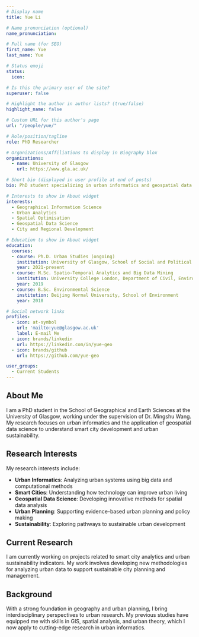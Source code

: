 ```yaml
---
# Display name
title: Yue Li

# Name pronunciation (optional)
name_pronunciation:

# Full name (for SEO)
first_name: Yue
last_name: Yue

# Status emoji
status:
  icon:

# Is this the primary user of the site?
superuser: false

# Highlight the author in author lists? (true/false)
highlight_name: false

# Custom URL for this author's page
url: "/people/yue/"

# Role/position/tagline
role: PhD Researcher

# Organizations/Affiliations to display in Biography blox
organizations:
  - name: University of Glasgow
    url: https://www.gla.ac.uk/

# Short bio (displayed in user profile at end of posts)
bio: PhD student specializing in urban informatics and geospatial data science.

# Interests to show in About widget
interests:
  - Geographical Information Science
  - Urban Analytics
  - Spatial Optimisation
  - Geospatial Data Science
  - City and Regional Development

# Education to show in About widget
education:
  courses:
  - course: Ph.D. Urban Studies (ongoing)
    institution: University of Glasgow, School of Social and Political Sciences
    year: 2021-present
  - course: M.Sc. Spatio-Temporal Analytics and Big Data Mining
    institution: University College London, Department of Civil, Environmental and Geomatic Engineering
    year: 2019
  - course: B.Sc. Environmental Science
    institution: Beijing Normal University, School of Environment
    year: 2018

# Social network links
profiles:
  - icon: at-symbol
    url: 'mailto:yue@glasgow.ac.uk'
    label: E-mail Me
  - icon: brands/linkedin
    url: https://linkedin.com/in/yue-geo
  - icon: brands/github
    url: https://github.com/yue-geo

user_groups:
  - Current Students
---
```


## About Me

I am a PhD student in the School of Geographical and Earth Sciences at the University of Glasgow, working under the supervision of Dr. Mingshu Wang. My research focuses on urban informatics and the application of geospatial data science to understand smart city development and urban sustainability.

## Research Interests

My research interests include:
- **Urban Informatics**: Analyzing urban systems using big data and computational methods
- **Smart Cities**: Understanding how technology can improve urban living
- **Geospatial Data Science**: Developing innovative methods for spatial data analysis
- **Urban Planning**: Supporting evidence-based urban planning and policy making
- **Sustainability**: Exploring pathways to sustainable urban development

## Current Research

I am currently working on projects related to smart city analytics and urban sustainability indicators. My work involves developing new methodologies for analyzing urban data to support sustainable city planning and management.

## Background

With a strong foundation in geography and urban planning, I bring interdisciplinary perspectives to urban research. My previous studies have equipped me with skills in GIS, spatial analysis, and urban theory, which I now apply to cutting-edge research in urban informatics.
